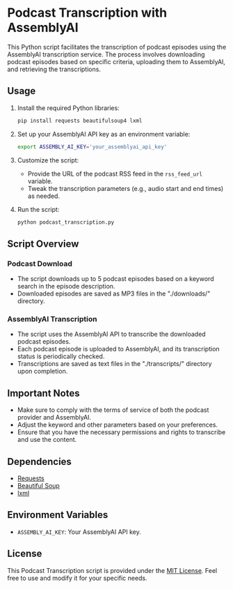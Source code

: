 # Podcast Transcription with AssemblyAI

This Python script facilitates the transcription of podcast episodes using the AssemblyAI transcription service. The process involves downloading podcast episodes based on specific criteria, uploading them to AssemblyAI, and retrieving the transcriptions.

## Usage

1. Install the required Python libraries:

    ```bash
    pip install requests beautifulsoup4 lxml
    ```

2. Set up your AssemblyAI API key as an environment variable:

    ```bash
    export ASSEMBLY_AI_KEY='your_assemblyai_api_key'
    ```

3. Customize the script:

    - Provide the URL of the podcast RSS feed in the `rss_feed_url` variable.
    - Tweak the transcription parameters (e.g., audio start and end times) as needed.

4. Run the script:

    ```bash
    python podcast_transcription.py
    ```

## Script Overview

### Podcast Download

- The script downloads up to 5 podcast episodes based on a keyword search in the episode description.
- Downloaded episodes are saved as MP3 files in the "./downloads/" directory.

### AssemblyAI Transcription

- The script uses the AssemblyAI API to transcribe the downloaded podcast episodes.
- Each podcast episode is uploaded to AssemblyAI, and its transcription status is periodically checked.
- Transcriptions are saved as text files in the "./transcripts/" directory upon completion.

## Important Notes

- Make sure to comply with the terms of service of both the podcast provider and AssemblyAI.
- Adjust the keyword and other parameters based on your preferences.
- Ensure that you have the necessary permissions and rights to transcribe and use the content.

## Dependencies

- [Requests](https://docs.python-requests.org/en/latest/)
- [Beautiful Soup](https://www.crummy.com/software/BeautifulSoup/)
- [lxml](https://lxml.de/)

## Environment Variables

- `ASSEMBLY_AI_KEY`: Your AssemblyAI API key.

## License

This Podcast Transcription script is provided under the [MIT License](LICENSE). Feel free to use and modify it for your specific needs.
